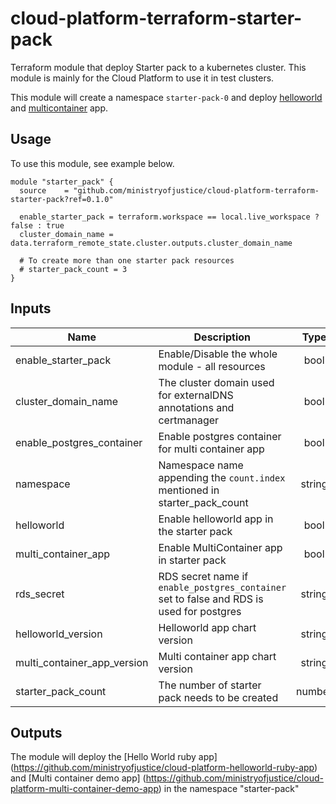 # cloud-platform-terraform-starter-pack
Terraform module that deploy Starter pack to a kubernetes cluster. This module is mainly for the Cloud Platform to use it in test clusters. 

This module will create a namespace `starter-pack-0` and deploy [helloworld](https://github.com/ministryofjustice/cloud-platform-helm-charts/tree/main/helloworld) and [multicontainer](https://github.com/ministryofjustice/cloud-platform-helm-charts/tree/main/multi-container-app) app.

## Usage

To use this module, see example below. 
```hcl
module "starter_pack" {
  source    = "github.com/ministryofjustice/cloud-platform-terraform-starter-pack?ref=0.1.0"

  enable_starter_pack = terraform.workspace == local.live_workspace ? false : true
  cluster_domain_name = data.terraform_remote_state.cluster.outputs.cluster_domain_name

  # To create more than one starter pack resources
  # starter_pack_count = 3
}

```

## Inputs

| Name                         | Description         | Type | Default | Required |
|------------------------------|---------------------|:----:|:-------:|:--------:|
| enable_starter_pack  | Enable/Disable the whole module - all resources | bool | true | no |
| cluster_domain_name | The cluster domain used for externalDNS annotations and certmanager | bool | true | no |
| enable_postgres_container | Enable postgres container for multi container app | bool | true | no |
| namespace | Namespace name appending the `count.index` mentioned in starter_pack_count | string | starter-pack | no |
| helloworld | Enable helloworld app in the starter pack | bool | true | no |
| multi_container_app | Enable MultiContainer app in starter pack | bool | true | no |
| rds_secret | RDS secret name if `enable_postgres_container` set to false and RDS is used for postgres | string | null | no |
| helloworld_version | Helloworld app chart version | string | 0.2.0 | no |
| multi_container_app_version | Multi container app chart version | string | 0.3.1 | no |
| starter_pack_count | The number of starter pack needs to be created | number | 1 | no | 

## Outputs

The module will deploy the [Hello World ruby app] (https://github.com/ministryofjustice/cloud-platform-helloworld-ruby-app) and [Multi container demo app] (https://github.com/ministryofjustice/cloud-platform-multi-container-demo-app) in the namespace "starter-pack"
